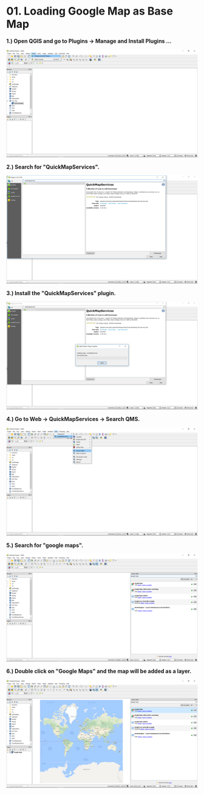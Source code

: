 # 01. Loading Google Map as Base Map

**1.\) Open QGIS and go to Plugins -&gt; Manage and Install Plugins ...**

![](../.gitbook/assets/image%20%28127%29.png)

**2.\) Search for "QuickMapServices".**

![](../.gitbook/assets/image%20%2853%29.png)

**3.\) Install the "QuickMapServices" plugin.**

![](../.gitbook/assets/image%20%28104%29.png)

**4.\) Go to Web -&gt; QuickMapServices -&gt; Search QMS.** 

![](../.gitbook/assets/image%20%2867%29.png)

**5.\) Search for "google maps".**

![](../.gitbook/assets/image%20%28114%29.png)

**6.\) Double click on "Google Maps" and the map will be added as a layer.**

![](../.gitbook/assets/image%20%28139%29.png)



